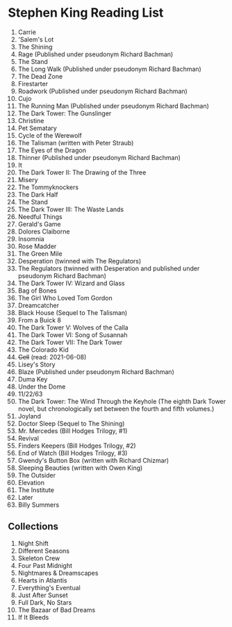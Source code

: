 # Stephen King Reading List

1. Carrie
1. 'Salem's Lot
1. The Shining
1. Rage (Published under pseudonym Richard Bachman)
1. The Stand
1. The Long Walk (Published under pseudonym Richard Bachman)
1. The Dead Zone
1. Firestarter
1. Roadwork (Published under pseudonym Richard Bachman)
1. Cujo
1. The Running Man (Published under pseudonym Richard Bachman)
1. The Dark Tower: The Gunslinger
1. Christine
1. Pet Sematary
1. Cycle of the Werewolf
1. The Talisman (written with Peter Straub)
1. The Eyes of the Dragon
1. Thinner (Published under pseudonym Richard Bachman)
1. It
1. The Dark Tower II: The Drawing of the Three
1. Misery
1. The Tommyknockers
1. The Dark Half
1. The Stand
1. The Dark Tower III: The Waste Lands
1. Needful Things
1. Gerald's Game
1. Dolores Claiborne
1. Insomnia
1. Rose Madder
1. The Green Mile
1. Desperation (twinned with The Regulators)
1. The Regulators (twinned with Desperation and published under pseudonym Richard Bachman)
1. The Dark Tower IV: Wizard and Glass
1. Bag of Bones
1. The Girl Who Loved Tom Gordon
1. Dreamcatcher
1. Black House (Sequel to The Talisman)
1. From a Buick 8
1. The Dark Tower V: Wolves of the Calla
1. The Dark Tower VI: Song of Susannah
1. The Dark Tower VII: The Dark Tower
1. The Colorado Kid
1. ~~Cell~~ (read: 2021-06-08)
1. Lisey's Story
1. Blaze (Published under pseudonym Richard Bachman)
1. Duma Key
1. Under the Dome
1. 11/22/63
1. The Dark Tower: The Wind Through the Keyhole (The eighth Dark Tower novel, but chronologically set between the fourth and fifth volumes.)
1. Joyland
1. Doctor Sleep (Sequel to The Shining)
1. Mr. Mercedes (Bill Hodges Trilogy, #1)
1. Revival
1. Finders Keepers (Bill Hodges Trilogy, #2)
1. End of Watch (Bill Hodges Trilogy, #3)
1. Gwendy's Button Box (written with Richard Chizmar)
1. Sleeping Beauties (written with Owen King)
1. The Outsider
1. Elevation
1. The Institute
1. Later
1. Billy Summers

## Collections

1. Night Shift
1. Different Seasons
1. Skeleton Crew
1. Four Past Midnight
1. Nightmares & Dreamscapes
1. Hearts in Atlantis
1. Everything's Eventual
1. Just After Sunset
1. Full Dark, No Stars
1. The Bazaar of Bad Dreams
1. If It Bleeds
